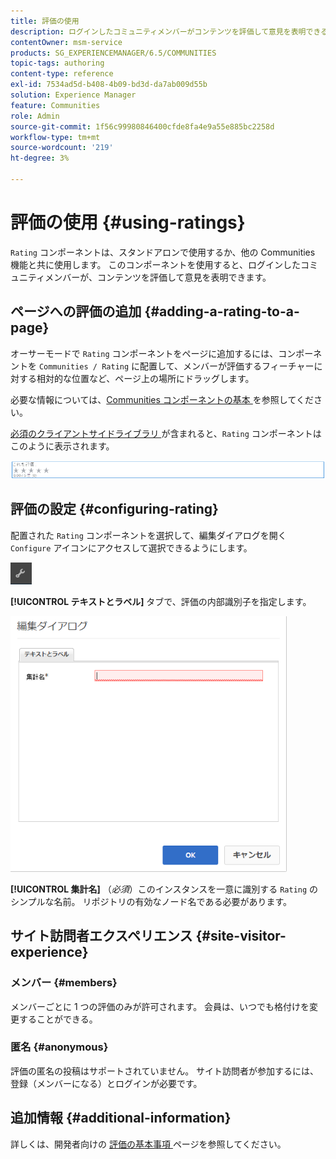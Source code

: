 ```yaml
---
title: 評価の使用
description: ログインしたコミュニティメンバーがコンテンツを評価して意見を表明できるページに評価コンポーネントを追加する方法を説明します。
contentOwner: msm-service
products: SG_EXPERIENCEMANAGER/6.5/COMMUNITIES
topic-tags: authoring
content-type: reference
exl-id: 7534ad5d-b408-4b09-bd3d-da7ab009d55b
solution: Experience Manager
feature: Communities
role: Admin
source-git-commit: 1f56c99980846400cfde8fa4e9a55e885bc2258d
workflow-type: tm+mt
source-wordcount: '219'
ht-degree: 3%

---
```


# 評価の使用 {#using-ratings}

`Rating` コンポーネントは、スタンドアロンで使用するか、他の Communities 機能と共に使用します。 このコンポーネントを使用すると、ログインしたコミュニティメンバーが、コンテンツを評価して意見を表明できます。

## ページへの評価の追加 {#adding-a-rating-to-a-page}

オーサーモードで `Rating` コンポーネントをページに追加するには、コンポーネントを `Communities / Rating` に配置して、メンバーが評価するフィーチャーに対する相対的な位置など、ページ上の場所にドラッグします。

必要な情報については、[Communities コンポーネントの基本 ](basics.md) を参照してください。

[ 必須のクライアントサイドライブラリ ](rating-basics.md#essentials-for-client-side) が含まれると、`Rating` コンポーネントはこのように表示されます。

![ レーティング ](assets/rating.png)

## 評価の設定 {#configuring-rating}

配置された `Rating` コンポーネントを選択して、編集ダイアログを開く `Configure` アイコンにアクセスして選択できるようにします。

![configure-new](assets/configure-new.png)

**[!UICONTROL テキストとラベル]** タブで、評価の内部識別子を指定します。

![tallyname](assets/tallyname.png)

**[!UICONTROL 集計名]**
（*必須*）このインスタンスを一意に識別する `Rating` のシンプルな名前。 リポジトリの有効なノード名である必要があります。

## サイト訪問者エクスペリエンス {#site-visitor-experience}

### メンバー {#members}

メンバーごとに 1 つの評価のみが許可されます。 会員は、いつでも格付けを変更することができる。

### 匿名 {#anonymous}

評価の匿名の投稿はサポートされていません。 サイト訪問者が参加するには、登録（メンバーになる）とログインが必要です。

## 追加情報 {#additional-information}

詳しくは、開発者向けの [ 評価の基本事項 ](rating-basics.md) ページを参照してください。
